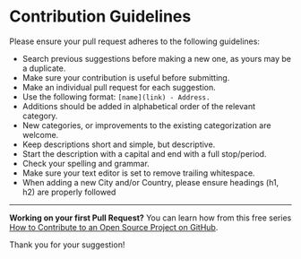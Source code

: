 # Contribution Guidelines

Please ensure your pull request adheres to the following guidelines:

- Search previous suggestions before making a new one, as yours may be a duplicate.
- Make sure your contribution is useful before submitting.
- Make an individual pull request for each suggestion.
- Use the following format: `[name](link) - Address.`
- Additions should be added in alphabetical order of the relevant category.
- New categories, or improvements to the existing categorization are welcome.
- Keep descriptions short and simple, but descriptive.
- Start the description with a capital and end with a full stop/period.
- Check your spelling and grammar.
- Make sure your text editor is set to remove trailing whitespace.
- When adding a new City and/or Country, please ensure headings (h1, h2) are properly followed 

---

**Working on your first Pull Request?** You can learn how from this free series [How to Contribute to an Open Source Project on GitHub](https://egghead.io/series/how-to-contribute-to-an-open-source-project-on-github).

Thank you for your suggestion!
